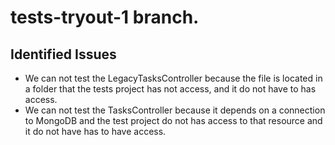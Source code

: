 # tests-tryout-1 branch.

## Identified Issues

- We can not test the LegacyTasksController because the file is located in a folder that the tests project has not access, and it do not have to has access.
- We can not test the TasksController because it depends on a connection to MongoDB and the test project do not has access to that resource and it do not have has to have access.

